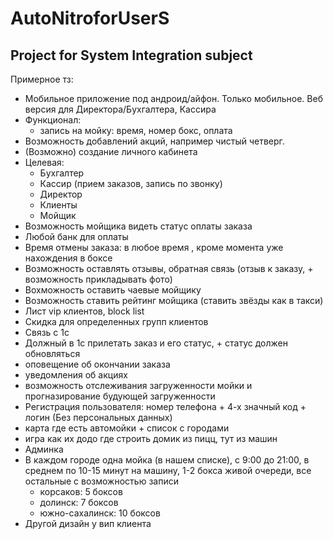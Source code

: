 # AutoNitroforUserS
## Project for System Integration subject
Примерное тз: 
* Мобильное приложение под андроид/айфон. Только мобильное. Веб версия для Директора/Бухгалтера, Кассира
* Функционал:
   * запись на мойку: время, номер бокс, оплата
* Возможность добавлений акций, например чистый четверг.
* (Возможно) создание личного кабинета
* Целевая:
  * Бухгалтер
  * Кассир (прием заказов, запись по звонку)
  * Директор
  * Клиенты
  * Мойщик
* Возможность мойщика видеть статус оплаты заказа
* Любой банк для оплаты
* Время отмены заказа: в любое время , кроме момента уже нахождения в боксе
* Возможность оставлять отзывы, обратная связь (отзыв к заказу, + возможность прикладывать фото)
* Вохможность оставить чаевые мойщику
* Возможность ставить рейтинг мойщика (ставить звёзды как в такси)
* Лист vip клиентов, block list
* Скидка для определенных групп клиентов
* Связь с 1с
* Должный в 1с прилетать заказ и его статус, + статус должен обновляться
* оповещение об окончании заказа
* уведомления об акциях
* возможность отслеживания загруженности мойки и прогназирование будующей загруженности
* Регистрация пользователя: номер телефона + 4-х значный код + логин (Без персональных данных)
* карта где есть автомойки + список с городами
* игра как их додо где строить домик из пицц, тут из машин
* Админка
* В каждом городе одна мойка (в нашем списке), с 9:00 до 21:00, в среднем по 10-15 минут на машину, 1-2 бокса живой очереди, все остальные с возможностью записи
  * корсаков: 5 боксов
  * долинск: 7 боксов
  * южно-сахалинск: 10 боксов
* Другой дизайн у вип клиента
